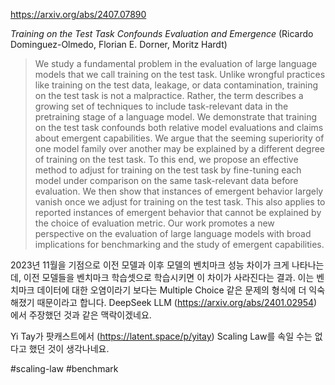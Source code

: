 https://arxiv.org/abs/2407.07890

*Training on the Test Task Confounds Evaluation and Emergence* (Ricardo Dominguez-Olmedo, Florian E. Dorner, Moritz Hardt)

> We study a fundamental problem in the evaluation of large language models that we call training on the test task. Unlike wrongful practices like training on the test data, leakage, or data contamination, training on the test task is not a malpractice. Rather, the term describes a growing set of techniques to include task-relevant data in the pretraining stage of a language model. We demonstrate that training on the test task confounds both relative model evaluations and claims about emergent capabilities. We argue that the seeming superiority of one model family over another may be explained by a different degree of training on the test task. To this end, we propose an effective method to adjust for training on the test task by fine-tuning each model under comparison on the same task-relevant data before evaluation. We then show that instances of emergent behavior largely vanish once we adjust for training on the test task. This also applies to reported instances of emergent behavior that cannot be explained by the choice of evaluation metric. Our work promotes a new perspective on the evaluation of large language models with broad implications for benchmarking and the study of emergent capabilities.

2023년 11월을 기점으로 이전 모델과 이후 모델의 벤치마크 성능 차이가 크게 나타나는데, 이전 모델들을 벤치마크 학습셋으로 학습시키면 이 차이가 사라진다는 결과. 이는 벤치마크 데이터에 대한 오염이라기 보다는 Multiple Choice 같은 문제의 형식에 더 익숙해졌기 때문이라고 합니다. DeepSeek LLM (https://arxiv.org/abs/2401.02954) 에서 주장했던 것과 같은 맥락이겠네요.

Yi Tay가 팟캐스트에서 (https://latent.space/p/yitay) Scaling Law를 속일 수는 없다고 했던 것이 생각나네요.

#scaling-law #benchmark 